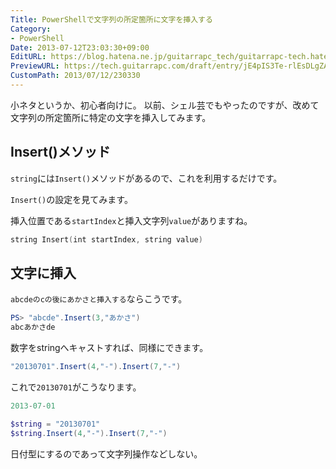 ```yaml
---
Title: PowerShellで文字列の所定箇所に文字を挿入する
Category:
- PowerShell
Date: 2013-07-12T23:03:30+09:00
EditURL: https://blog.hatena.ne.jp/guitarrapc_tech/guitarrapc-tech.hatenablog.com/atom/entry/6802418398340941459
PreviewURL: https://tech.guitarrapc.com/draft/entry/jE4pIS3Te-rlEsDLgZA0W4Fpd-I
CustomPath: 2013/07/12/230330
---
```


<!--
Date: 2013-07-12T23:03:30+09:00
URL: https://tech.guitarrapc.com/entry/2013/07/12/230330
-->

小ネタというか、初心者向けに。
以前、シェル芸でもやったのですが、改めて文字列の所定箇所に特定の文字を挿入してみます。

## Insert()メソッド

`string`には`Insert()`メソッドがあるので、これを利用するだけです。

`Insert()`の設定を見てみます。

挿入位置である`startIndex`と挿入文字列`value`がありますね。

```ps1
string Insert(int startIndex, string value)
```

## 文字に挿入

`abcdeのcの後にあかさと挿入する`ならこうです。

```ps1
PS> "abcde".Insert(3,"あかさ")
abcあかさde
```

数字をstringへキャストすれば、同様にできます。

```ps1
"20130701".Insert(4,"-").Insert(7,"-")
```

これで`20130701`がこうなります。

```ps1
2013-07-01
```

```ps1
$string = "20130701"
$string.Insert(4,"-").Insert(7,"-")
```

日付型にするのであって文字列操作などしない。

